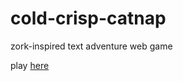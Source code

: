# cold-crisp-catnap
zork-inspired text adventure web game

play [here](https://cold-crisp-catnap.neocities.org)
